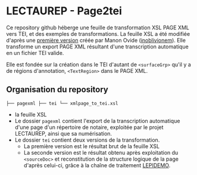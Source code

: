 # LECTAUREP - Page2tei 

Ce repository github héberge une feuille de transformation XSL PAGE XML vers TEI, et des exemples de transformations. La feuille XSL a été modifiée d'après une [première version](https://github.com/inoblivionem/xslt-playground/blob/main/xmlpage_to_tei/xmlpage_to_tei.xsl) créée par Manon Ovide ([inoblivionem](https://github.com/inoblivionem/xslt-playground)). Elle transforme un export PAGE XML résultant d'une transcription automatique en un fichier TEI valide.

Elle est fondée sur la création dans le TEI d'autant de `<surfaceGrp>` qu'il y a de régions d'annotation, `<TextRegion>` dans le PAGE XML.

## Organisation du repository

`
├── pagexml
├── tei
└── xmlpage_to_tei.xsl
`

* la feuille XSL
* Le dossier `pagexml` contient l'export de la transcription automatique d'une page d'un répertoire de notaire, exploitée par le projet LECTAUREP, ainsi que sa numérisation.
* Le dossier `tei` contient deux versions de la transformation.
    * La première version est le résultat brut de la feuille XSL
    * La seconde version est le résultat obtenu après exploitation du `<sourceDoc>` et reconstitution de la structure logique de la page d'après celui-ci, grâce à la chaîne de traitement [LEPIDEMO](https://github.com/lectaurep/lepidemo).


